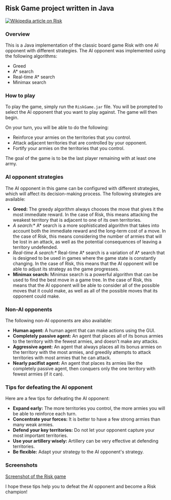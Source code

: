 ## Risk Game project written in Java

[![Wikipedia article on Risk](https://upload.wikimedia.org/wikipedia/en/8/87/Risk_%28board_game%29.jpg)](https://en.wikipedia.org/wiki/Risk_(board_game))

### Overview

This is a Java implementation of the classic board game Risk with one AI opponent with different strategies. The AI opponent was implemented using the following algorithms:

* Greed
* A* search
* Real-time A* search
* Minimax search

### How to play

To play the game, simply run the `RiskGame.jar` file. You will be prompted to select the AI opponent that you want to play against. The game will then begin.

On your turn, you will be able to do the following:

* Reinforce your armies on the territories that you control.
* Attack adjacent territories that are controlled by your opponent.
* Fortify your armies on the territories that you control.

The goal of the game is to be the last player remaining with at least one army.

### AI opponent strategies

The AI opponent in this game can be configured with different strategies, which will affect its decision-making process. The following strategies are available:

* **Greed:** The greedy algorithm always chooses the move that gives it the most immediate reward. In the case of Risk, this means attacking the weakest territory that is adjacent to one of its own territories.
* **A* search:** A* search is a more sophisticated algorithm that takes into account both the immediate reward and the long-term cost of a move. In the case of Risk, this means considering the number of armies that will be lost in an attack, as well as the potential consequences of leaving a territory undefended.
* **Real-time A* search:** Real-time A* search is a variation of A* search that is designed to be used in games where the game state is constantly changing. In the case of Risk, this means that the AI opponent will be able to adjust its strategy as the game progresses.
* **Minimax search:** Minimax search is a powerful algorithm that can be used to find the best move in a game tree. In the case of Risk, this means that the AI opponent will be able to consider all of the possible moves that it could make, as well as all of the possible moves that its opponent could make.

### Non-AI opponents

The following non-AI opponents are also available:

* **Human agent:** A human agent that can make actions using the GUI.
* **Completely passive agent:** An agent that places all of its bonus armies to the territory with the fewest armies, and doesn’t make any attacks.
* **Aggressive agent:** An agent that always places all its bonus armies on the territory with the most armies, and greedily attempts to attack territories with most armies that he can attack.
* **Nearly pacifist agent:** An agent that places its armies like the completely passive agent, then conquers only the one territory with fewest armies (if it can).

### Tips for defeating the AI opponent

Here are a few tips for defeating the AI opponent:

* **Expand early:** The more territories you control, the more armies you will be able to reinforce each turn.
* **Concentrate your forces:** It is better to have a few strong armies than many weak armies.
* **Defend your key territories:** Do not let your opponent capture your most important territories.
* **Use your artillery wisely:** Artillery can be very effective at defending territories.
* **Be flexible:** Adapt your strategy to the AI opponent's strategy.

### Screenshots

[Screenshot of the Risk game](https://github.com/bard/risk-game/blob/main/screenshots/risk-game.png)

I hope these tips help you to defeat the AI opponent and become a Risk champion!

